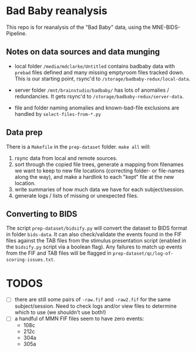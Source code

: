 # Bad Baby reanalysis

This repo is for reanalysis of the "Bad Baby" data, using the MNE-BIDS-Pipeline.


## Notes on data sources and data munging

- local folder `/media/mdclarke/Untitled` contains badbaby data with `prebad` files defined and many missing emptyroom files tracked down. This is our starting point, rsync'd to `/storage/badbaby-redux/local-data`.

- server folder `/mnt/brainstudio/badbaby/` has lots of anomalies / redundancies. It gets rsync'd to `/storage/badbaby-redux/server-data`.

- file and folder naming anomalies and known-bad-file exclusions are handled by `select-files-from-*.py`


## Data prep

There is a `Makefile` in the `prep-dataset` folder. `make all` will:

1. rsync data from local and remote sources.
2. sort through the copied file trees, generate a mapping from filenames we want to keep to new file locations (correcting folder- or file-names along the way), and make a hardlink to each "kept" file at the new location.
3. write summaries of how much data we have for each subject/session.
4. generate logs / lists of missing or unexpected files.


## Converting to BIDS

The script `prep-dataset/bidsify.py` will convert the dataset to BIDS format in folder `bids-data`. It can also check/validate the events found in the FIF files against the TAB files from the stimulus presentation script (enabled in the `bidsify.py` script via a boolean flag). Any failures to match up events from the FIF and TAB files will be flagged in `prep-dataset/qc/log-of-scoring-issues.txt`.

# TODOS

- [ ] there are still some pairs of `-raw.fif` and `-raw2.fif` for the same subject/session. Need to check logs and/or view files to determine which to use (we shouldn't use both!)
- [ ] a handful of MMN FIF files seem to have zero events:
    - 108c
    - 212c
    - 304a
    - 305a
